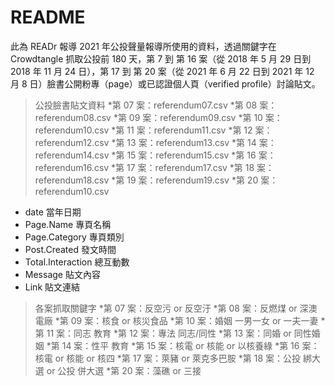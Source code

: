 # README

此為 READr 報導 2021 年公投聲量報導所使用的資料，透過關鍵字在 Crowdtangle 抓取公投前 180 天，第 7 到 第 16 案（從 2018 年 5 月 29 日到 2018 年 11 月 24 日），第 17 到 第 20 案（從 2021 年 6 月 22 日到 2021 年 12 月 8 日）臉書公開粉專（page）或已認證個人頁（verified profile）討論貼文。

>公投臉書貼文資料
*第 07 案：referendum07.csv
*第 08 案：referendum08.csv
*第 09 案：referendum09.csv
*第 10 案：referendum10.csv
*第 11 案：referendum11.csv
*第 12 案：referendum12.csv
*第 13 案：referendum13.csv
*第 14 案：referendum14.csv
*第 15 案：referendum15.csv
*第 16 案：referendum16.csv
*第 17 案：referendum17.csv
*第 18 案：referendum18.csv
*第 19 案：referendum19.csv
*第 20 案：referendum10.csv

* date 當年日期
* Page.Name 專頁名稱
* Page.Category 專頁類別
* Post.Created 發文時間
* Total.Interaction 總互動數
* Message 貼文內容
* Link 貼文連結

>各案抓取關鍵字
*第 07 案：反空污 or 反空汙
*第 08 案：反燃煤 or 深澳電廠
*第 09 案：核食 or 核災食品
*第 10 案：婚姻 一男一女 or 一夫一妻
*第 11 案：同志 教育
*第 12 案：專法 同志/同性
*第 13 案：同婚 or 同性婚姻
*第 14 案：性平 教育
*第 15 案：核電 or 核能 or 以核養綠
*第 16 案：核電 or 核能 or 核四
*第 17 案：萊豬 or 萊克多巴胺
*第 18 案：公投 綁大選 or 公投 併大選
*第 20 案：藻礁 or 三接
